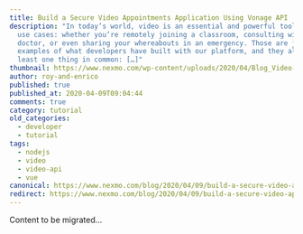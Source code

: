 ```yaml
---
title: Build a Secure Video Appointments Application Using Vonage API
description: "In today’s world, video is an essential and powerful tool for many
  use cases: whether you’re remotely joining a classroom, consulting with your
  doctor, or even sharing your whereabouts in an emergency. Those are just some
  examples of what developers have built with our platform, and they all have at
  least one thing in common: […]"
thumbnail: https://www.nexmo.com/wp-content/uploads/2020/04/Blog_Video-Appointments_1200x600.png
author: roy-and-enrico
published: true
published_at: 2020-04-09T09:04:44
comments: true
category: tutorial
old_categories:
  - developer
  - tutorial
tags:
  - nodejs
  - video
  - video-api
  - vue
canonical: https://www.nexmo.com/blog/2020/04/09/build-a-secure-video-appointments-application-using-vonage-api-dr
redirect: https://www.nexmo.com/blog/2020/04/09/build-a-secure-video-appointments-application-using-vonage-api-dr
---
```

Content to be migrated...